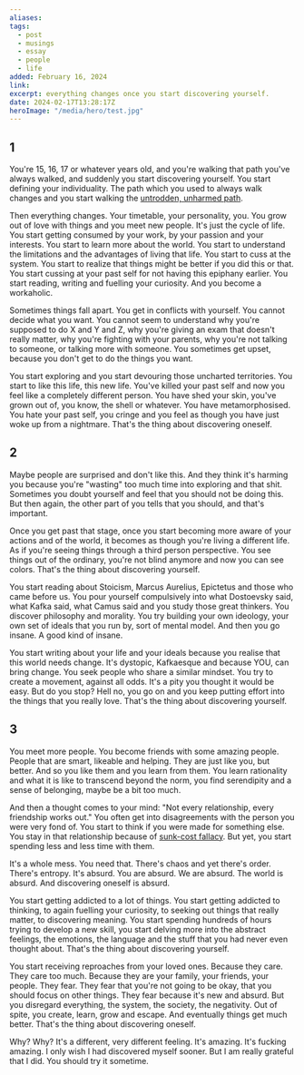 ```yaml
---
aliases: 
tags:
  - post
  - musings
  - essay
  - people
  - life
added: February 16, 2024
link: 
excerpt: everything changes once you start discovering yourself.
date: 2024-02-17T13:28:17Z
heroImage: "/media/hero/test.jpg"
---
```

## 1
You're 15, 16, 17 or whatever years old, and you're walking that path you've always walked, and suddenly you start discovering yourself. You start defining your individuality. The path which you used to always walk changes and you start walking the [untrodden, unharmed path](https://www.poetryfoundation.org/poems/44272/the-road-not-taken). 

Then everything changes. Your timetable, your personality, you. You grow out of love with things and you meet new people. It's just the cycle of life. You start getting consumed by your work, by your passion and your interests. You start to learn more about the world. You start to understand the limitations and the advantages of living that life. You start to cuss at the system. You start to realize that things might be better if you did this or that. You start cussing at your past self for not having this epiphany earlier. You start reading, writing and fuelling your curiosity. And you become a workaholic.

Sometimes things fall apart. You get in conflicts with yourself. You cannot decide what you want. You cannot seem to understand why you're supposed to do X and Y and Z, why you're giving an exam that doesn't really matter, why you're fighting with your parents, why you're not talking to someone, or talking more with someone. You sometimes get upset, because you don't get to do the things you want.

You start exploring and you start devouring those uncharted territories. You start to like this life, this new life. You've killed your past self and now you feel like a completely different person. You have shed your skin, you've grown out of, you know, the shell or whatever. You have metamorphosised. You hate your past self, you cringe and you feel as though you have just woke up from a nightmare. That's the thing about discovering oneself.

## 2
Maybe people are surprised and don't like this. And they think it's harming you because you're "wasting" too much time into exploring and that shit. Sometimes you doubt yourself and feel that you should not be doing this. But then again, the other part of you tells that you should, and that's important. 

Once you get past that stage, once you start becoming more aware of your actions and of the world, it becomes as though you're living a different life. As if you're seeing things through a third person perspective. You see things out of the ordinary, you're not blind anymore and now you can see colors. That's the thing about discovering yourself. 

You start reading about Stoicism, Marcus Aurelius, Epictetus and those who came before us. You pour yourself compulsively into what Dostoevsky said, what Kafka said, what Camus said and you study those great thinkers. You discover philosophy and morality. You try building your own ideology, your own set of ideals that you run by, sort of mental model. And then you go insane. A good kind of insane. 

You start writing about your life and your ideals because you realise that this world needs change. It's dystopic, Kafkaesque and because YOU, can bring change. You seek people who share a similar mindset. You try to create a movement, against all odds. It's a pity you thought it would be easy. But do you stop? Hell no, you go on and you keep putting effort into the things that you really love. That's the thing about discovering yourself. 

## 3
You meet more people. You become friends with some amazing people. People that are smart, likeable and helping. They are just like you, but better. And so you like them and you learn from them. You learn rationality and what it is like to transcend beyond the norm, you find serendipity and a sense of belonging, maybe be a bit too much.  

And then a thought comes to your mind: "Not every relationship, every friendship works out." You often get into disagreements with the person you were very fond of. You start to think if you were made for something else. You stay in that relationship because of [sunk-cost fallacy](https://thedecisionlab.com/biases/the-sunk-cost-fallacy). But yet, you start spending less and less time with them.

It's a whole mess. You need that. There's chaos and yet there's order. There's entropy. It's absurd. You are absurd. We are absurd. The world is absurd. And discovering oneself is absurd. 

You start getting addicted to a lot of things. You start getting addicted to thinking, to again fuelling your curiosity, to seeking out things that really matter, to discovering meaning. You start spending hundreds of hours trying to develop a new skill, you start delving more into the abstract feelings, the emotions, the language and the stuff that you had never even thought about. That's the thing about discovering yourself.

You start receiving reproaches from your loved ones. Because they care. They care too much. Because they are your family, your friends, your people. They fear. They fear that you're not going to be okay, that you should focus on other things. They fear because it's new and absurd. But you disregard everything, the system, the society, the negativity. Out of spite, you create, learn, grow and escape. And eventually things get much better. That's the thing about discovering oneself. 

Why? Why? It's a different, very different feeling. It's amazing. It's fucking amazing. I only wish I had discovered myself sooner. But I am really grateful that I did. You should try it sometime.
